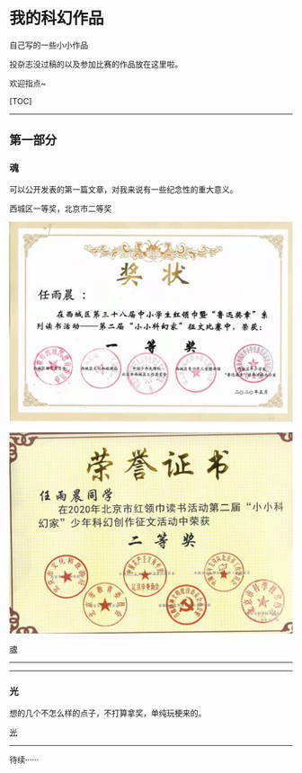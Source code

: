 # **我的科幻作品**

自己写的一些小小作品

投杂志没过稿的以及参加比赛的作品放在这里啦。

欢迎指点~

[TOC]

------

## 第一部分

### 魂

可以公开发表的第一篇文章，对我来说有一些纪念性的重大意义。

西城区一等奖，北京市二等奖

![任雨晨-区-小小科幻家-一等奖](doc/works/任雨晨-区-小小科幻家-一等奖.jpg)

![任雨晨-市-小小科幻家-二等奖](doc/works/任雨晨-市-小小科幻家-二等奖.jpg)

[魂](https://ryc.pp.ua/doc/works/hun.html)

---

---

### 光

想的几个不怎么样的点子，不打算拿奖，单纯玩梗来的。

[光](https://ryc.pp.ua/doc/works/guang.html)





------

待续······
